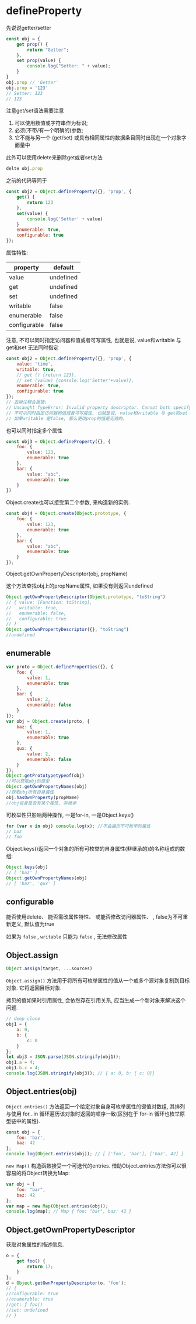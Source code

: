 <!--
Created: Mon Aug 26 2019 15:17:26 GMT+0800 (China Standard Time)
Modified: Mon Aug 26 2019 15:17:26 GMT+0800 (China Standard Time)
-->
# defineProperty

先说说getter/setter

``` js
const obj = {
    get prop() {
        return "Getter";
    },
    set prop(value) {
        console.log("Setter: " + value);
    }
}
obj.prop // 'Getter'
obj.prop = '123'
// Setter: 123
// 123
```

注意get/set语法需要注意

1. 可以使用数值或字符串作为标识; 
2. 必须(不带/有一个明确的)参数; 
3. 它不能与另一个 (get/set) 或具有相同属性的数据条目同时出现在一个对象字面量中

此外可以使用delete来删除get或者set方法

``` js
delte obj.prop
```

之前的代码等同于

``` js
const obj2 = Object.defineProperty({}, 'prop', {
    get() {
        return 123
    },
    set(value) {
        console.log('Setter' + value)
    }
    enumerable: true,
    configurable: true
});
```

属性特性: 

| property     | default   |
|--------------|-----------|
| value        | undefined |
| get          | undefined |
| set          | undefined |
| writable     | false     |
| enumerable   | false     |
| configurable | false     |

注意, 不可以同时指定访问器和值或者可写属性, 也就是说, value和writable 与 get和set 无法同时指定

``` js
const obj2 = Object.defineProperty({}, 'prop', {
    value: 'time',
    writable: true,
    // get () {return 123}, 
    // set (value) {console.log('Setter'+value)}, 
    enumerable: true,
    configurable: true
});
// 去掉注释会报错:
// Uncaught TypeError: Invalid property descriptor. Cannot both specify accessors and a value or writable attribute
// 不可以同时指定访问器和值或者可写属性, 也就是说, value和writable 与 get和set 无法同时指定
// 如果writable 是false, 那么更改prop的值是无效的。 
```

也可以同时指定多个属性

``` js
const obj3 = Object.defineProperty({}, {
    foo: {
        value: 123,
        enumerable: true
    },
    bar: {
        value: "abc",
        enumerable: true
    }
})
```

Object.create也可以接受第二个参数, 来构造新的实例. 

``` js
const obj4 = Object.create(Object.prototype, {
    foo: {
        value: 123,
        enumerable: true
    },
    bar: {
        value: "abc",
        enumerable: true
    }
});
```

Object.getOwnPropertyDescriptor(obj, propName)

这个方法查找obj上的propName属性, 如果没有则返回undefined

``` js
Object.getOwnPropertyDescriptor(Object.prototype, "toString")
// { value: [Function: toString], 
//   writable: true, 
//   enumerable: false, 
//   configurable: true
// }
Object.getOwnPropertyDescriptor({}, "toString")
//undefined
```

## enumerable

``` js
var proto = Object.defineProperties({}, {
    foo: {
        value: 1,
        enumerable: true
    },
    bar: {
        value: 2,
        enumerable: false
    }
});
var obj = Object.create(proto, {
    baz: {
        value: 1,
        enumerable: true
    },
    qux: {
        value: 2,
        enumerable: false
    }
});
Object.getPrototypetypeof(obj)
//可以获取obj的原型
Object.getOwnPropertyNames(obj)
//获取obj所有自身属性
obj.hasOwnProperty(propName)
//obj自身是否有某个属性, 非继承
```

可枚举性只影响两种操作, 一是for-in, 一是Object.keys()

``` js
for (var x in obj) console.log(x); //不会遍历不可枚举的属性
// baz
// foo
```

Object.keys()返回一个对象的所有可枚举的自身属性(非继承的)的名称组成的数组:

``` js
Object.keys(obj)
// [ 'baz' ]
Object.getOwnPropertyNames(obj)
// [ 'baz', 'qux' ]
```

## configurable 

能否使用delete、 能否需改属性特性、 或能否修改访问器属性、 , false为不可重新定义, 默认值为true

如果为 `false` , `writable` 只能为 `false` , 无法修改属性

## Object.assign

``` js
Object.assign(target, ...sources)
```

`Object.assign()` 方法用于将所有可枚举属性的值从一个或多个源对象复制到目标对象. 它将返回目标对象. 

拷贝的值如果时引用属性, 会依然存在引用关系, 应当生成一个新对象来解决这个问题. 

``` js
// deep clone 
obj1 = {
    a: 0,
    b: {
        c: 0
    }
};
let obj3 = JSON.parse(JSON.stringify(obj1));
obj1.a = 4;
obj1.b.c = 4;
console.log(JSON.stringify(obj3)); // { a: 0, b: { c: 0}}
```

## Object.entries(obj)

`Object.entries()` 方法返回一个给定对象自身可枚举属性的键值对数组, 其排列与使用 for...in 循环遍历该对象时返回的顺序一致(区别在于 for-in 循环也枚举原型链中的属性). 

``` js
const obj = {
    foo: 'bar',
    baz: 42
};
console.log(Object.entries(obj)); // [ ['foo', 'bar'], ['baz', 42] ]
```

`new Map()` 构造函数接受一个可迭代的entries. 借助Object.entries方法你可以很容易的将Object转换为Map:

``` js
var obj = {
    foo: "bar",
    baz: 42
};
var map = new Map(Object.entries(obj));
console.log(map); // Map { foo: "bar", baz: 42 }
```

## Object.getOwnPropertyDescriptor

获取对象属性的描述信息.

``` js
o = {
    get foo() {
        return 17;
    }
};
d = Object.getOwnPropertyDescriptor(o, 'foo');
// {
//configurable: true
//enumerable: true
//get: ƒ foo()
//set: undefined
// }
```

